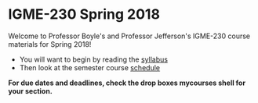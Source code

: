 # IGME-230 Spring 2018
Welcome to Professor Boyle's and Professor Jefferson's IGME-230 course materials for Spring 2018!
- You will want to begin by reading the [syllabus](syllabus.md)
- Then look at the semester course [schedule](schedule.md)

**For due dates and deadlines, check the drop boxes mycourses shell for your section.**
